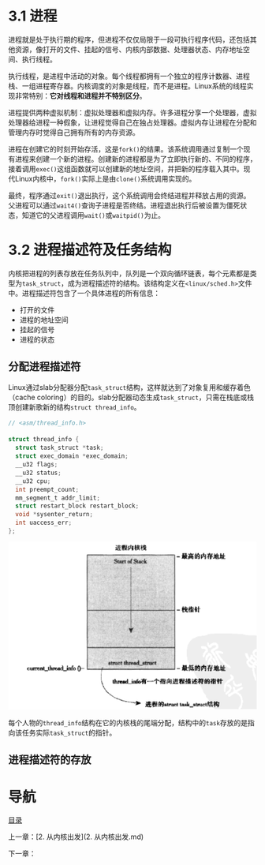 # 3.1 进程

进程就是处于执行期的程序，但进程不仅仅局限于一段可执行程序代码，还包括其他资源，像打开的文件、挂起的信号、内核内部数据、处理器状态、内存地址空间、执行线程。

执行线程，是进程中活动的对象。每个线程都拥有一个独立的程序计数器、进程栈、一组进程寄存器。内核调度的对象是线程，而不是进程。Linux系统的线程实现非常特别：**它对线程和进程并不特别区分**。

进程提供两种虚拟机制：虚拟处理器和虚拟内存。许多进程分享一个处理器，虚拟处理器给进程一种假象，让进程觉得自己在独占处理器。虚拟内存让进程在分配和管理内存时觉得自己拥有所有的内存资源。

进程在创建它的时刻开始存活，这是`fork()`的结果。该系统调用通过复制一个现有进程来创建一个新的进程。创建新的进程都是为了立即执行新的、不同的程序，接着调用`exec()`这组函数就可以创建新的地址空间，并把新的程序载入其中。现代Linux内核中，`fork()`实际上是由`clone()`系统调用实现的。

最终，程序通过`exit()`退出执行，这个系统调用会终结进程并释放占用的资源。父进程可以通过`wait4()`查询子进程是否终结。进程退出执行后被设置为僵死状态，知道它的父进程调用`wait()`或`waitpid()`为止。

# 3.2 进程描述符及任务结构

内核把进程的列表存放在任务队列中，队列是一个双向循环链表，每个元素都是类型为`task_struct`，成为进程描述符的结构。该结构定义在`<linux/sched.h>`文件中。进程描述符包含了一个具体进程的所有信息：

- 打开的文件
- 进程的地址空间
- 挂起的信号
- 进程的状态

## 分配进程描述符

Linux通过slab分配器分配`task_struct`结构，这样就达到了对象复用和缓存着色（cache coloring）的目的。slab分配器动态生成`task_struct`，只需在栈底或栈顶创建新歌新的结构`struct thread_info`。

```c
// <asm/thread_info.h>

struct thread_info {
  struct task_struct *task;
  struct exec_domain *exec_domain;
  __u32 flags;
  __u32 status;
  __u32 cpu;
  int preempt_count;
  mm_segment_t addr_limit;
  struct restart_block restart_block;
  void *sysenter_return;
  int uaccess_err;
};
```

![](img/chap2/img0.png)

每个人物的`thread_info`结构在它的内核栈的尾端分配，结构中的`task`存放的是指向该任务实际`task_struct`的指针。

## 进程描述符的存放



# 导航

[目录](README.md)

上一章：[2. 从内核出发](2. 从内核出发.md)

下一章：